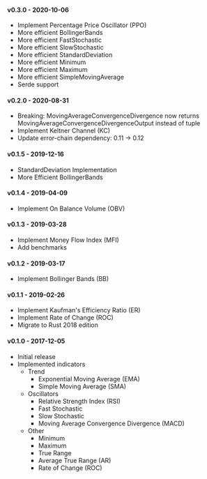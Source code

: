 #### v0.3.0 - 2020-10-06

* Implement Percentage Price Oscillator (PPO)
* More efficient BollingerBands
* More efficient FastStochastic
* More efficient SlowStochastic
* More efficient StandardDeviation
* More efficient Minimum
* More efficient Maximum
* More efficient SimpleMovingAverage
* Serde support

#### v0.2.0 - 2020-08-31

* Breaking: MovingAverageConvergenceDivergence now returns MovingAverageConvergenceDivergenceOutput instead of tuple
* Implement Keltner Channel (KC)
* Update error-chain dependency: 0.11 -> 0.12

#### v0.1.5 - 2019-12-16

* StandardDeviation Implementation
* More Efficient BollingerBands

#### v0.1.4 - 2019-04-09

* Implement On Balance Volume (OBV)

#### v0.1.3 - 2019-03-28

* Implement Money Flow Index (MFI)
* Add benchmarks

#### v0.1.2 - 2019-03-17

* Implement Bollinger Bands (BB)

#### v0.1.1 - 2019-02-26

* Implement Kaufman's Efficiency Ratio (ER)
* Implement Rate of Change (ROC)
* Migrate to Rust 2018 edition

#### v0.1.0 - 2017-12-05

* Initial release
* Implemented indicators
  * Trend
    * Exponential Moving Average (EMA)
    * Simple Moving Average (SMA)
  * Oscillators
    * Relative Strength Index (RSI)
    * Fast Stochastic
    * Slow Stochastic
    * Moving Average Convergence Divergence (MACD)
  * Other
    * Minimum
    * Maximum
    * True Range
    * Average True Range (AR)
    * Rate of Change (ROC)
